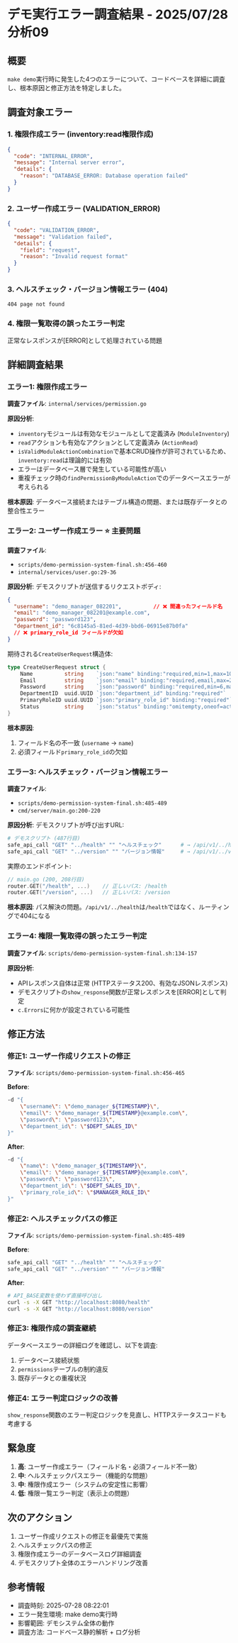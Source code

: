 # デモ実行エラー調査結果 - 2025/07/28 分析09

## 概要
`make demo`実行時に発生した4つのエラーについて、コードベースを詳細に調査し、根本原因と修正方法を特定しました。

## 調査対象エラー

### 1. 権限作成エラー (inventory:read権限作成)
```json
{
  "code": "INTERNAL_ERROR",
  "message": "Internal server error",
  "details": {
    "reason": "DATABASE_ERROR: Database operation failed"
  }
}
```

### 2. ユーザー作成エラー (VALIDATION_ERROR)
```json
{
  "code": "VALIDATION_ERROR",
  "message": "Validation failed",
  "details": {
    "field": "request",
    "reason": "Invalid request format"
  }
}
```

### 3. ヘルスチェック・バージョン情報エラー (404)
```
404 page not found
```

### 4. 権限一覧取得の誤ったエラー判定
正常なレスポンスが[ERROR]として処理されている問題

## 詳細調査結果

### エラー1: 権限作成エラー
**調査ファイル**: `internal/services/permission.go`

**原因分析**:
- `inventory`モジュールは有効なモジュールとして定義済み (`ModuleInventory`)
- `read`アクションも有効なアクションとして定義済み (`ActionRead`)  
- `isValidModuleActionCombination`で基本CRUD操作が許可されているため、`inventory:read`は理論的には有効
- エラーはデータベース層で発生している可能性が高い
- 重複チェック時の`findPermissionByModuleAction`でのデータベースエラーが考えられる

**根本原因**: データベース接続またはテーブル構造の問題、または既存データとの整合性エラー

### エラー2: ユーザー作成エラー ⭐ **主要問題**
**調査ファイル**: 
- `scripts/demo-permission-system-final.sh:456-460`
- `internal/services/user.go:29-36`

**原因分析**:
デモスクリプトが送信するリクエストボディ:
```json
{
  "username": "demo_manager_082201",          // ❌ 間違ったフィールド名
  "email": "demo_manager_082201@example.com",
  "password": "password123", 
  "department_id": "6c8145a5-81ed-4d39-bbd6-06915e87b0fa"
  // ❌ primary_role_id フィールドが欠如
}
```

期待される`CreateUserRequest`構造体:
```go
type CreateUserRequest struct {
    Name          string    `json:"name" binding:"required,min=1,max=100"`           // ⚠️ "username"ではなく"name"
    Email         string    `json:"email" binding:"required,email,max=255"`
    Password      string    `json:"password" binding:"required,min=6,max=255"`
    DepartmentID  uuid.UUID `json:"department_id" binding:"required"`
    PrimaryRoleID uuid.UUID `json:"primary_role_id" binding:"required"`              // ⚠️ 必須フィールドが欠如
    Status        string    `json:"status" binding:"omitempty,oneof=active inactive suspended"`
}
```

**根本原因**: 
1. フィールド名の不一致 (`username` → `name`)
2. 必須フィールド`primary_role_id`の欠如

### エラー3: ヘルスチェック・バージョン情報エラー
**調査ファイル**: 
- `scripts/demo-permission-system-final.sh:485-489`
- `cmd/server/main.go:200-220`

**原因分析**:
デモスクリプトが呼び出すURL:
```bash
# デモスクリプト (487行目)
safe_api_call "GET" "../health" "" "ヘルスチェック"      # → /api/v1/../health
safe_api_call "GET" "../version" "" "バージョン情報"     # → /api/v1/../version
```

実際のエンドポイント:
```go
// main.go (200, 208行目)
router.GET("/health", ...)    // 正しいパス: /health
router.GET("/version", ...)   // 正しいパス: /version
```

**根本原因**: パス解決の問題。`/api/v1/../health`は`/health`ではなく、ルーティングで404になる

### エラー4: 権限一覧取得の誤ったエラー判定
**調査ファイル**: `scripts/demo-permission-system-final.sh:134-157`

**原因分析**:
- APIレスポンス自体は正常 (HTTPステータス200、有効なJSONレスポンス)
- デモスクリプトの`show_response`関数が正常レスポンスを[ERROR]として判定
- `c.Errors`に何かが設定されている可能性

## 修正方法

### 修正1: ユーザー作成リクエストの修正
**ファイル**: `scripts/demo-permission-system-final.sh:456-465`

**Before**:
```bash
-d "{
    \"username\": \"demo_manager_${TIMESTAMP}\",
    \"email\": \"demo_manager_${TIMESTAMP}@example.com\",
    \"password\": \"password123\",
    \"department_id\": \"$DEPT_SALES_ID\"
}"
```

**After**:
```bash
-d "{
    \"name\": \"demo_manager_${TIMESTAMP}\",
    \"email\": \"demo_manager_${TIMESTAMP}@example.com\",
    \"password\": \"password123\",
    \"department_id\": \"$DEPT_SALES_ID\",
    \"primary_role_id\": \"$MANAGER_ROLE_ID\"
}"
```

### 修正2: ヘルスチェックパスの修正
**ファイル**: `scripts/demo-permission-system-final.sh:485-489`

**Before**:
```bash
safe_api_call "GET" "../health" "" "ヘルスチェック"
safe_api_call "GET" "../version" "" "バージョン情報"
```

**After**:
```bash
# API_BASE変数を使わず直接呼び出し
curl -s -X GET "http://localhost:8080/health"
curl -s -X GET "http://localhost:8080/version"
```

### 修正3: 権限作成の調査継続
データベースエラーの詳細ログを確認し、以下を調査:
1. データベース接続状態
2. `permissions`テーブルの制約違反
3. 既存データとの重複状況

### 修正4: エラー判定ロジックの改善
`show_response`関数のエラー判定ロジックを見直し、HTTPステータスコードも考慮する

## 緊急度

1. **高**: ユーザー作成エラー（フィールド名・必須フィールド不一致）
2. **中**: ヘルスチェックパスエラー（機能的な問題）
3. **中**: 権限作成エラー（システムの安定性に影響）
4. **低**: 権限一覧エラー判定（表示上の問題）

## 次のアクション

1. ユーザー作成リクエストの修正を最優先で実施
2. ヘルスチェックパスの修正
3. 権限作成エラーのデータベースログ詳細調査
4. デモスクリプト全体のエラーハンドリング改善

## 参考情報

- 調査時刻: 2025-07-28 08:22:01
- エラー発生環境: make demo実行時
- 影響範囲: デモシステム全体の動作
- 調査方法: コードベース静的解析 + ログ分析
